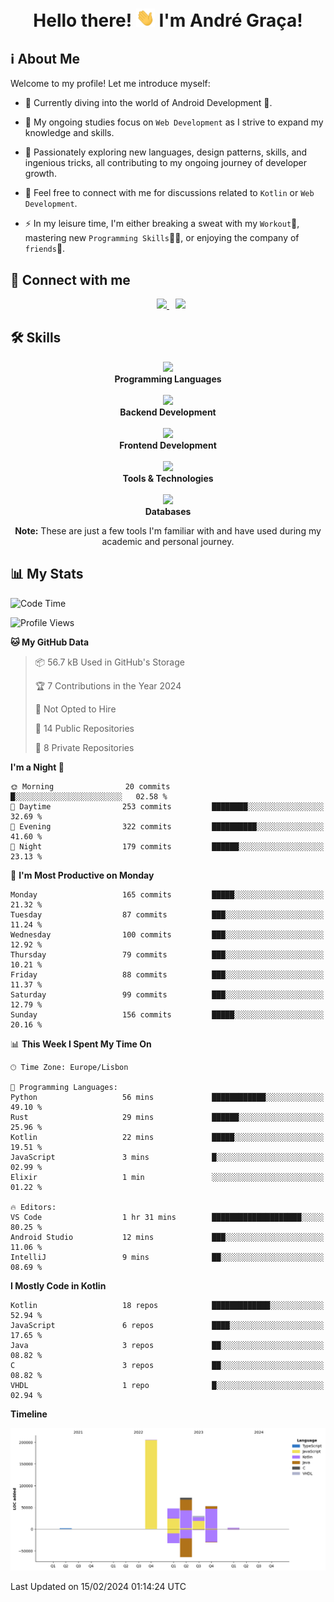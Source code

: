 <h1 align="center">Hello there! <img src="https://raw.githubusercontent.com/ABSphreak/ABSphreak/master/gifs/Hi.gif" width="30"> I'm André Graça!</h1>

## ℹ️ About Me

Welcome to my profile! Let me introduce myself:

- 🔭 Currently diving into the world of Android Development 📱.

- 🌱 My ongoing studies focus on `Web Development` as I strive to expand my knowledge and skills.
 
- 🚀 Passionately exploring new languages, design patterns, skills, and ingenious tricks, all contributing to my ongoing journey of developer growth.

- 💬 Feel free to connect with me for discussions related to `Kotlin` or `Web Development`.

- ⚡ In my leisure time, I'm either breaking a sweat with my `Workout`💪, mastering new `Programming Skills`👨‍💻, or enjoying the company of `friends`👥.

## 🤝 Connect with me

<p align="center">
  <a style="margin-left: 10px;" target="_blank" href="mailto:sindrome.gracinha@gmail.com">
    <img width="50px" src="https://play-lh.googleusercontent.com/KSuaRLiI_FlDP8cM4MzJ23ml3og5Hxb9AapaGTMZ2GgR103mvJ3AAnoOFz1yheeQBBI">
  </a>
  <a style="margin-left: 10px;" target="_blank" href="https://twitter.com/Andre_Graca3">
    <img src="https://skillicons.dev/icons?i=twitter">
  </a>
</p>

## 🛠️ Skills

<div align="center">
  <p align="center">
    <img src="https://skillicons.dev/icons?i=kotlin,java,js,ts,python,c&perline=6" /><br/>
    <b>Programming Languages</b><br/><br/>
    <img src="https://skillicons.dev/icons?i=spring,nodejs,express&perline=5" /><br/>
    <b>Backend Development</b><br/><br/>
    <img src="https://skillicons.dev/icons?i=react,nextjs,html,css,bootstrap,tailwind&perline=6" /><br/>
    <b>Frontend Development</b><br/><br/>
    <img src="https://skillicons.dev/icons?i=docker,linux,bash,git,github,androidstudio,jenkins,postman&perline=9" /><br/>
    <b>Tools & Technologies</b><br/><br/>
    <img src="https://skillicons.dev/icons?i=postgres,mongodb&perline=2" /><br/>
    <b>Databases</b>
  </p> 
  <p align="center"><b>Note:</b> These are just a few tools I'm familiar with and have used during my academic and personal journey.</p>
</div>

## 📊 My Stats

<!--START_SECTION:waka-->
![Code Time](http://img.shields.io/badge/Code%20Time-671%20hrs%203%20mins-blue)

![Profile Views](http://img.shields.io/badge/Profile%20Views-8-blue)

**🐱 My GitHub Data** 

> 📦 56.7 kB Used in GitHub's Storage 
 > 
> 🏆 7 Contributions in the Year 2024
 > 
> 🚫 Not Opted to Hire
 > 
> 📜 14 Public Repositories 
 > 
> 🔑 8 Private Repositories 
 > 
**I'm a Night 🦉** 

```text
🌞 Morning                20 commits          █░░░░░░░░░░░░░░░░░░░░░░░░   02.58 % 
🌆 Daytime                253 commits         ████████░░░░░░░░░░░░░░░░░   32.69 % 
🌃 Evening                322 commits         ██████████░░░░░░░░░░░░░░░   41.60 % 
🌙 Night                  179 commits         ██████░░░░░░░░░░░░░░░░░░░   23.13 % 
```
📅 **I'm Most Productive on Monday** 

```text
Monday                   165 commits         █████░░░░░░░░░░░░░░░░░░░░   21.32 % 
Tuesday                  87 commits          ███░░░░░░░░░░░░░░░░░░░░░░   11.24 % 
Wednesday                100 commits         ███░░░░░░░░░░░░░░░░░░░░░░   12.92 % 
Thursday                 79 commits          ███░░░░░░░░░░░░░░░░░░░░░░   10.21 % 
Friday                   88 commits          ███░░░░░░░░░░░░░░░░░░░░░░   11.37 % 
Saturday                 99 commits          ███░░░░░░░░░░░░░░░░░░░░░░   12.79 % 
Sunday                   156 commits         █████░░░░░░░░░░░░░░░░░░░░   20.16 % 
```


📊 **This Week I Spent My Time On** 

```text
🕑︎ Time Zone: Europe/Lisbon

💬 Programming Languages: 
Python                   56 mins             ████████████░░░░░░░░░░░░░   49.10 % 
Rust                     29 mins             ██████░░░░░░░░░░░░░░░░░░░   25.96 % 
Kotlin                   22 mins             █████░░░░░░░░░░░░░░░░░░░░   19.51 % 
JavaScript               3 mins              █░░░░░░░░░░░░░░░░░░░░░░░░   02.99 % 
Elixir                   1 min               ░░░░░░░░░░░░░░░░░░░░░░░░░   01.22 % 

🔥 Editors: 
VS Code                  1 hr 31 mins        ████████████████████░░░░░   80.25 % 
Android Studio           12 mins             ███░░░░░░░░░░░░░░░░░░░░░░   11.06 % 
IntelliJ                 9 mins              ██░░░░░░░░░░░░░░░░░░░░░░░   08.69 % 
```

**I Mostly Code in Kotlin** 

```text
Kotlin                   18 repos            █████████████░░░░░░░░░░░░   52.94 % 
JavaScript               6 repos             ████░░░░░░░░░░░░░░░░░░░░░   17.65 % 
Java                     3 repos             ██░░░░░░░░░░░░░░░░░░░░░░░   08.82 % 
C                        3 repos             ██░░░░░░░░░░░░░░░░░░░░░░░   08.82 % 
VHDL                     1 repo              █░░░░░░░░░░░░░░░░░░░░░░░░   02.94 % 
```



**Timeline**

![Lines of Code chart](https://raw.githubusercontent.com/AndreGraca3/AndreGraca3/main/assets/bar_graph.png)


 Last Updated on 15/02/2024 01:14:24 UTC
<!--END_SECTION:waka-->
